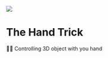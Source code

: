 ![](https://res.cloudinary.com/practicaldev/image/fetch/s--e9Ssn72i--/c_imagga_scale,f_auto,fl_progressive,h_420,q_auto,w_1000/https://res.cloudinary.com/practicaldev/image/fetch/s--2MA-NlRT--/c_imagga_scale%2Cf_auto%2Cfl_progressive%2Ch_420%2Cq_auto%2Cw_1000/https://thepracticaldev.s3.amazonaws.com/i/wuqyr0hujlx8uch2r1ty.gif)

# The Hand Trick
🖐🏼 Controlling 3D object with you hand
